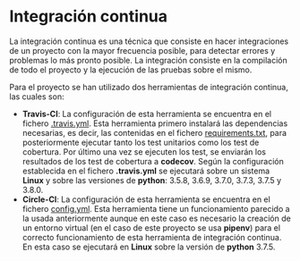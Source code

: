 # Integración continua

La integración continua es una técnica que consiste en hacer integraciones de un proyecto con la mayor frecuencia posible, para detectar errores y problemas lo más pronto posible. La integración consiste en la compilación de todo el proyecto y la ejecución de las pruebas sobre el mismo.

Para el proyecto se han utilizado dos herramientas de integración continua, las cuales son:

* **Travis-CI**: La configuración de esta herramienta se encuentra en el fichero [.travis.yml](https://github.com/NSInductus/CC_Proyecto/blob/master/.travis.yml). Esta herramienta primero instalará las dependencias necesarias, es decir, las contenidas en el fichero [requirements.txt](https://github.com/NSInductus/CC_Proyecto/blob/master/requirements.txt), para posteriormente ejecutar tanto los test unitarios como los test de cobertura. Por último una vez se ejecuten los test, se enviarán los resultados de los test de cobertura a **codecov**. Según la configuración establecida en el fichero **.travis.yml** se ejecutará sobre un sistema **Linux** y sobre las versiones de **python**: 3.5.8, 3.6.9, 3.7.0, 3.7.3, 3.7.5 y 3.8.0.
* **Circle-CI**: La configuración de esta herramienta se encuentra en el fichero [config.yml](https://github.com/NSInductus/CC_Proyecto/blob/master/.circleci/config.yml). Esta herramienta tiene un funcionamiento parecido a la usada anteriormente aunque en este caso es necesario la creación de un entorno virtual (en el caso de este proyecto se usa **pipenv**) para el correcto funcionamiento de esta herramienta de integración continua. En esta caso se ejecutará en **Linux** sobre la versión de **python** 3.7.5.
